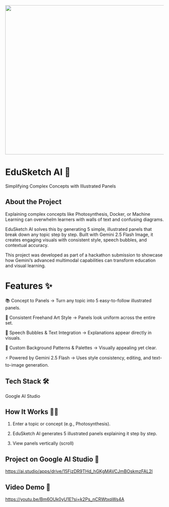 <div align="center">
<img width="1200" height="475" alt="GHBanner" src="https://github.com/user-attachments/assets/0aa67016-6eaf-458a-adb2-6e31a0763ed6" />
</div>

# EduSketch AI 🎨

Simplifying Complex Concepts with Illustrated Panels

## About the Project

Explaining complex concepts like Photosynthesis, Docker, or Machine Learning can overwhelm learners with walls of text and confusing diagrams.

EduSketch AI solves this by generating 5 simple, illustrated panels that break down any topic step by step. Built with Gemini 2.5 Flash Image, it creates engaging visuals with consistent style, speech bubbles, and contextual accuracy.

This project was developed as part of a hackathon submission to showcase how Gemini’s advanced multimodal capabilities can transform education and visual learning.

# Features ✨

📚 Concept to Panels → Turn any topic into 5 easy-to-follow illustrated panels.

🎨 Consistent Freehand Art Style → Panels look uniform across the entire set.

💬 Speech Bubbles & Text Integration → Explanations appear directly in visuals.

🌈 Custom Background Patterns & Palettes → Visually appealing yet clear.

⚡ Powered by Gemini 2.5 Flash → Uses style consistency, editing, and text-to-image generation.

## Tech Stack 🛠️

Google AI Studio

## How It Works 🧑‍💻

1) Enter a topic or concept (e.g., Photosynthesis).

2) EduSketch AI generates 5 illustrated panels explaining it step by step.

2) View panels vertically (scroll)

## Project on Google AI Studio 🔗
https://ai.studio/apps/drive/15FjzDR9THd_hGKgMAVCJmBOskmzFAL2l

## Video Demo 🎥
https://youtu.be/Bm6OUk0yU1E?si=k2Ps_nCRWtxqWs4A
